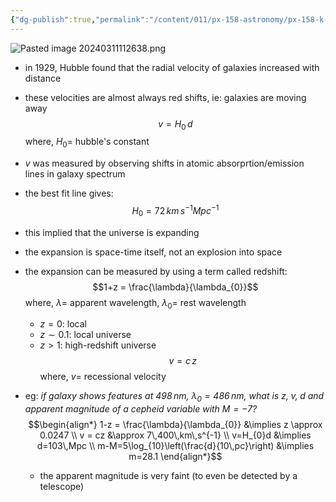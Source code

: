 ```yaml
---
{"dg-publish":true,"permalink":"/content/011/px-158-astronomy/px-158-k-the-universe/px-158-k1-hubble-s-law/","noteIcon":"1","created":"2024-11-25T10:50:32.000+00:00","updated":"2024-11-26T20:14:47.737+00:00"}
---
```


![Pasted image 20240311112638.png](/img/user/pics/Pasted%20image%2020240311112638.png)
- in $1929$, Hubble found that the radial velocity of galaxies increased with distance
- these velocities are almost always red shifts, ie: galaxies are moving away
$$v = H_{0}\,d$$
	where, $H_{0}=$ hubble's constant
- $v$ was measured by observing shifts in atomic absorprtion/emission lines in galaxy spectrum
- the best fit line gives: 
$$H_{0}= 72\,km\,s^{-1}Mpc^{-1}$$
- this implied that the universe is expanding
- the expansion is space-time itself, not an explosion into space
- the expansion can be measured by using a term called redshift: 
$$1+z = \frac{\lambda}{\lambda_{0}}$$
		where, $\lambda=$ apparent wavelength, $\lambda_{0}=$ rest wavelength
	- $z=0:$ local
	- $z\sim0.1:$ local universe
	- $z>1:$ high-redshift universe
$$v = c\,z$$
	where, $v=$ recessional velocity

- eg: *if  galaxy shows features at $498\,nm$, $\lambda_{0}=486\,nm$, what is $z,\;v,\;d$ and apparent magnitude of a cepheid variable with $M=-7$?*
	$$\begin{align*}
		1-z = \frac{\lambda}{\lambda_{0}} &\implies z \approx 0.0247 \\
		v = cz &\approx 7\,400\,km\,s^{-1} \\
		v=H_{0}d &\implies d=103\,Mpc \\
		m-M=5\log_{10}\left(\frac{d}{10\,pc}\right) &\implies m=28.1
	\end{align*}$$
	- the apparent magnitude is very faint (to even be detected by a telescope)
